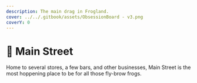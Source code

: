 ```yaml
---
description: The main drag in Frogland.
cover: ../../.gitbook/assets/ObsessionBoard - v3.png
coverY: 0
---
```


# 🏪 Main Street

Home to several stores, a few bars, and other businesses, Main Street is the most hoppening place to be for all those fly-brow frogs.&#x20;
